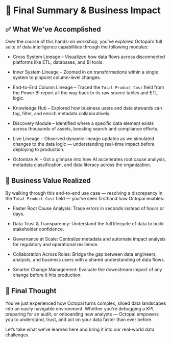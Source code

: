 # 🏁 Final Summary & Business Impact
## ✅ What We've Accomplished
Over the course of this hands-on workshop, you’ve explored Octopai’s full suite of data intelligence capabilities through the following modules:

- Cross System Lineage – Visualized how data flows across disconnected platforms like ETL, databases, and BI tools.

- Inner System Lineage – Zoomed in on transformations within a single system to pinpoint column-level changes.

- End-to-End Column Lineage – Traced the `Total Product Cost` field from the Power BI report all the way back to its raw source tables and ETL logic.

- Knowledge Hub – Explored how business users and data stewards can tag, filter, and enrich metadata collaboratively.

- Discovery Module – Identified where a specific data element exists across thousands of assets, boosting search and compliance efforts.

- Live Lineage – Observed dynamic lineage updates as we simulated changes to the data logic — understanding real-time impact before deploying to production.

- Octomize AI – Got a glimpse into how AI accelerates root cause analysis, metadata classification, and data literacy across the organization.

## 💼 Business Value Realized
By walking through this end-to-end use case — resolving a discrepancy in the `Total Product Cost` field — you’ve seen firsthand how Octopai enables:

- Faster Root Cause Analysis: Trace errors in seconds instead of hours or days.

- Data Trust & Transparency: Understand the full lifecycle of data to build stakeholder confidence.

- Governance at Scale: Centralize metadata and automate impact analysis for regulatory and operational resilience.

- Collaboration Across Roles: Bridge the gap between data engineers, analysts, and business users with a shared understanding of data flows.

- Smarter Change Management: Evaluate the downstream impact of any change before it hits production.

## 🚀 Final Thought
You’ve just experienced how Octopai turns complex, siloed data landscapes into an easily navigable environment. Whether you're debugging a KPI, preparing for an audit, or onboarding new analysts — Octopai empowers you to understand, trust, and act on your data faster than ever before.

Let’s take what we’ve learned here and bring it into our real-world data challenges.
